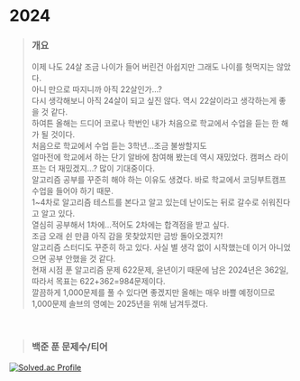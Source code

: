 2024
====
>### 개요
>이제 나도 24살 조금 나이가 들어 버린건 아쉽지만 그래도 나이를 헛먹지는 않았다.  
>아니 만으로 따지니까 아직 22살인가...?  
>다시 생각해보니 아직 24살이 되고 싶진 않다. 역시 22살이라고 생각하는게 좋을 것 같다.  
>하여튼 올해는 드디어 코로나 학번인 내가 처음으로 학교에서 수업을 듣는 한 해가 될 것이다.  
>처음으로 학교에서 수업 듣는 3학년...조금 불쌍할지도  
>얼마전에 학교에서 하는 단기 알바에 참여해 봤는데 역시 재밌었다. 캠퍼스 라이프는 더 재밌겠지...? 많이 기대중이다.  
>알고리즘 공부를 꾸준히 해야 하는 이유도 생겼다. 바로 학교에서 코딩부트캠프 수업을 들어야 하기 때문.  
>1~4차로 알고리즘 테스트를 본다고 알고 있는데 난이도는 뒤로 갈수로 쉬워진다고 알고 있다.  
>열심히 공부해서 1차에...적어도 2차에는 합격점을 받고 싶다.  
>조금 오래 쉰 만큼 아직 감을 못찾았지만 금방 돌아오겠지?!  
>알고리즘 스터디도 꾸준히 하고 있다. 사실 별 생각 없이 시작했는데 이거 아니었으면 공부 안했을 것 같다.   
>현재 시점 푼 알고리즘 문제 622문제, 윤년이기 때문에 남은 2024년은 362일, 따라서 목표는 622+362=984문제이다.  
>깔끔하게 1,000문제를 풀 수 있다면 좋겠지만 올해는 매우 바쁠 예정이므로 1,000문제 솔브의 영예는 2025년을 위해 남겨두겠다.  
<br/>

>### 백준 푼 문제수/티어
[![Solved.ac Profile](http://mazassumnida.wtf/api/v2/generate_badge?boj=jaehoon0429)](https://solved.ac/jaehoon0429/)
